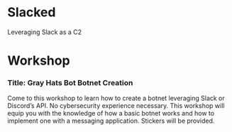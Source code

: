 # Slacked
Leveraging Slack as a C2


# Workshop 

### Title: Gray Hats Bot Botnet Creation

Come to this workshop to learn how to create a botnet leveraging Slack or Discord’s API. No cybersecurity experience necessary. This workshop will equip you with the knowledge of how a basic botnet works and how to implement one with a messaging application. Stickers will be provided.
